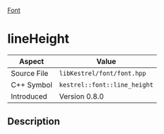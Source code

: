 [Font](index.md)
# lineHeight
| Aspect | Value |
| --- | --- |
| Source File | `libKestrel/font/font.hpp` |
| C++ Symbol | `kestrel::font::line_height` |
| Introduced | Version 0.8.0 |
## Description
